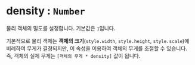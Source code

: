# density : `Number`

물리 객체의 밀도를 설정합니다. 기본값은 `1`입니다.

기본적으로 물리 객체는 **객체의 크기**(`style.width`, `style.height`, `style.scale`)에 비례하여 무게가 결정되지만, 이 속성을 이용하여 객체의 무게를 조절할 수 있습니다.  
즉, 객체의 실제 무게는 `[객체의 무게 * density]` 값이 됩니다.